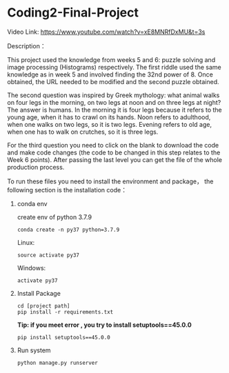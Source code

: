 # Coding2-Final-Project
Video Link: https://www.youtube.com/watch?v=xE8MNRfDxMU&t=3s


Description：

This project used the knowledge from weeks 5 and 6: puzzle solving and image processing (Histograms) respectively. The first riddle used the same knowledge as in week 5 and involved finding the 32nd power of 8. Once obtained, the URL needed to be modified and the second puzzle obtained.

The second question was inspired by Greek mythology: what animal walks on four legs in the morning, on two legs at noon and on three legs at night? The answer is humans. In the morning it is four legs because it refers to the young age, when it has to crawl on its hands. Noon refers to adulthood, when one walks on two legs, so it is two legs. Evening refers to old age, when one has to walk on crutches, so it is three legs.

For the third question you need to click on the blank to download the code and make code changes (the code to be changed in this step relates to the Week 6 points). After passing the last level you can get the file of the whole production process.



To run these files you need to install the environment and package， the following section is the installation code：

1. conda env

   create env of python 3.7.9

   ```
   conda create -n py37 python=3.7.9
   ```

   Linux:  

   ```
   source activate py37
   ```

   Windows: 

   ```
   activate py37
   ```

2. Install Package

   ```
   cd [project path]
   pip install -r requirements.txt
   ```

   **Tip: if you meet error , you try to install setuptools==45.0.0**

   ```
   pip install setuptools==45.0.0
   ```

   

3. Run system

   ```
   python manage.py runserver 
   ```
